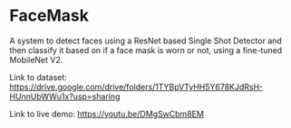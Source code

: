 # FaceMask
A system to detect faces using a ResNet based Single Shot Detector and then classify it based on if a face mask is worn or not, using a fine-tuned MobileNet V2.

Link to dataset: https://drive.google.com/drive/folders/1TYBpVTyHH5Y678KJdRsH-HUnnUbWWu1x?usp=sharing

Link to live demo: https://youtu.be/DMgSwCbm8EM

